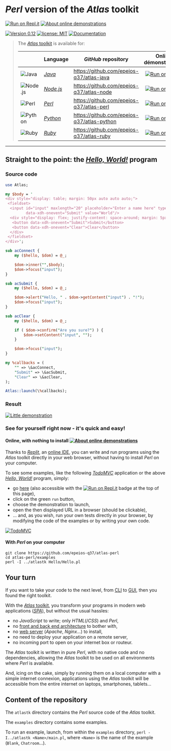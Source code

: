 # *Perl* version of the *Atlas* toolkit

[![Run on Repl.it](https://q37.info/s/kpm7xhfm.png)](https://q37.info/s/h3h34zgq)  [![About online demonstrations](https://img.shields.io/badge/about-online%20demonstrations-informational)](https://q37.info/s/sssznrb4)

[![Version 0.12](https://img.shields.io/static/v1.svg?&color=90b4ed&label=Version&message=0.12&style=for-the-badge)](http://github.com/epeios-q37/atlas-perl/)
[![license: MIT](https://img.shields.io/github/license/epeios-q37/atlas-perl?color=yellow&style=for-the-badge)](https://github.com/epeios-q37/atlas-perl/blob/master/LICENSE)
[![Documentation](https://img.shields.io/static/v1?label=documentation&message=atlastk.org&color=ff69b4&style=for-the-badge)](https://atlastk.org)  



> The [*Atlas* toolkit](https://atlastk.org) is available for:
> 
> | &nbsp;&nbsp;&nbsp;&nbsp;&nbsp;&nbsp;&nbsp;&nbsp; | Language | *GitHub* repository | Online démonstrations
> |-|-|-|:-:|
> | ![Java](https://q37.info/s/sgb9nq7x.svg) | [*Java*](https://q37.info/s/qtnkp9w4)  |<https://github.com/epeios-q37/atlas-java> | [![Run on Replit](https://q37.info/s/kpm7xhfm.png)](https://q37.info/s/3vwk3h3n) |
> | ![Node.js](https://q37.info/s/b9ctj4bb.svg) | [*Node.js*](https://q37.info/s/3d7hr733) | <https://github.com/epeios-q37/atlas-node> | [![Run on Replit](https://q37.info/s/kpm7xhfm.png)](https://q37.info/s/st7gccd4) |
> | ![Perl](https://q37.info/s/v9qkzvhk.svg) | [*Perl*](https://q37.info/s/4nvmwjgg)  |<https://github.com/epeios-q37/atlas-perl> | [![Run on Replit](https://q37.info/s/kpm7xhfm.png)](https://q37.info/s/h3h34zgq) |
> | ![Python](https://q37.info/s/t4s3p4rk.svg) | [*Python*](https://q37.info/s/pd7j9k4r)  | <https://github.com/epeios-q37/atlas-python> | [![Run on Replit](https://q37.info/s/kpm7xhfm.png)](https://q37.info/s/vwpsw73v) |
> | ![Ruby](https://q37.info/s/ngxztq4t.svg) | [*Ruby*](https://q37.info/s/gkfj3zpz)  | <https://github.com/epeios-q37/atlas-ruby> | [![Run on Replit](https://q37.info/s/kpm7xhfm.png)](https://q37.info/s/9thdtmjg) |




---

## Straight to the point: the [*Hello, World!*](https://en.wikipedia.org/wiki/%22Hello,_World!%22_program) program

### Source code

```perl
use Atlas;

my $body = '
<div style="display: table; margin: 50px auto auto auto;">
 <fieldset>
  <input id="input" maxlength="20" placeholder="Enter a name here" type="text"
         data-xdh-onevent="Submit" value="World"/>
  <div style="display: flex; justify-content: space-around; margin: 5px auto auto auto;">
   <button data-xdh-onevent="Submit">Submit</button>
   <button data-xdh-onevent="Clear">Clear</button>
  </div>
 </fieldset>
</div>';

sub acConnect {
    my ($hello, $dom) = @_;

    $dom->inner("",$body);
    $dom->focus("input");
}

sub acSubmit {
    my ($hello, $dom) = @_;

    $dom->alert("Hello, " . $dom->getContent("input") . "!");
    $dom->focus("input");
}

sub acClear {
    my ($hello, $dom) = @_;

    if ( $dom->confirm("Are you sure?") ) {
        $dom->setContent("input", "");
    }

    $dom->focus("input");
}

my %callbacks = (
    "" => \&acConnect,
    "Submit" => \&acSubmit,
    "Clear" => \&acClear,
);

Atlas::launch(\%callbacks);
```

### Result

[![Little demonstration](https://q37.info/download/assets/Hello.gif "A basic example")](https://q37.info/s/h3h34zgq)

### See for yourself right now - it's quick and easy!

#### Online, with nothing to install [![About online demonstrations](https://img.shields.io/badge/about-online%20demonstrations-informational)](https://q37.info/s/sssznrb4)

Thanks to [*Replit*](https://q37.info/s/mxmgq3qm), an [online IDE](https://q37.info/s/zzkzbdw7), you can write and run programs using the *Atlas* toolkit directly in your web browser, without having to install *Perl* on your computer.

To see some examples, like the following [*TodoMVC*](http://todomvc.com/) application or the above [*Hello, World!*](https://en.wikipedia.org/wiki/%22Hello,_World!%22_program) program, simply:
- go [here](https://q37.info/s/h3h34zgq) (also accessible with the [![Run on Repl.it](https://q37.info/s/kpm7xhfm.png)](https://q37.info/s/h3h34zgq) badge at the top of this page),
-  click on the green `run` button,
-  choose the demonstration to launch,
-  open the then displayed URL in a browser (should be clickable), 
- … and, as you wish, run your own tests directly in your browser, by modifying the code of the examples or by writing your own code.

[![TodoMVC](https://q37.info/download/TodoMVC.gif "The TodoMVC application made with the Atlas toolkit")](https://q37.info/s/h3h34zgq)

#### With *Perl* on your computer

```
git clone https://github.com/epeios-q37/atlas-perl
cd atlas-perl/examples
perl -I ../atlastk Hello/Hello.pl
```

## Your turn

If you want to take your code to the next level, from [CLI](https://q37.info/s/cnh9nrw9) to [GUI](https://q37.info/s/hw9n3pjs), then you found the right toolkit.

With the [*Atlas* toolkit](http://atlastk.org/), you transform your programs in modern web applications ([*SPA*](https://q37.info/s/7sbmxd3j)), but without the usual hassles:
- no *JavaScript* to write; only *HTML*(/*CSS*) and *Perl*,
- no [front and back end architecture](https://q37.info/s/px7hhztd) to bother with,
- no [web server](https://q37.info/s/n3hpwsht) (*Apache*, *Nginx*…) to install,
- no need to deploy your application on a remote server,
- no incoming port to open on your internet box or routeur.

The *Atlas* toolkit is written in pure *Perl*, with no native code and no dependencies, allowing the *Atlas* toolkit to be used on all environments where *Perl* is available. 

And, icing on the cake, simply by running them on a local computer with a simple internet connexion, applications using the *Atlas* toolkit will be accessible from the entire internet on laptops, smartphones, tablets…

## Content of the repository

The `atlastk` directory contains the *Perl* source code of the *Atlas* toolkit.

The `examples` directory contains some examples.

To run an example, launch, from within the `examples` directory, `perl -I../atlastk <Name>/main.pl`, where `<Name>` is the name of the example (`Blank`, `Chatroom`…).